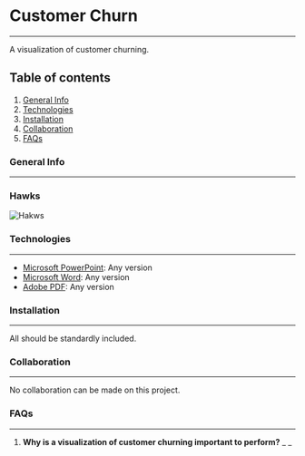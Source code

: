 # Customer Churn
***
A visualization of customer churning.
## Table of contents
1. [General Info](#general-info)
2. [Technologies](#technologies)
3. [Installation](#installation)
4. [Collaboration](#collaboration)
5. [FAQs](#faqs)
### General Info
***

### Hawks
![Hakws](https://tse3.mm.bing.net/th?id=OIP.2W5XRUIaame1zk_afxZ53QHaEK&pid=Api&P=0&w=326&h=184)
### Technologies
***
* [Microsoft PowerPoint](https://www.microsoft.com/en-us/): Any version
* [Microsoft Word](https://www.microsoft.com/en-us/): Any version
* [Adobe PDF](https://acrobat.adobe.com/us/en/acrobat/pdf-reader.html): Any version
### Installation
***
All should be standardly included.
### Collaboration
***
No collaboration can be made on this project.
### FAQs
***
1. **Why is a visualization of customer churning important to perform?**
_ _
